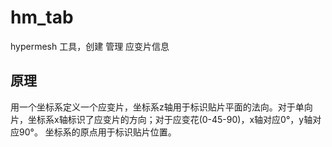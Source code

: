 # hm_tab
hypermesh 工具，创建 管理 应变片信息
## 原理
用一个坐标系定义一个应变片，坐标系z轴用于标识贴片平面的法向。对于单向片，坐标系x轴标识了应变片的方向；对于应变花(0-45-90)，x轴对应0°，y轴对应90°。
坐标系的原点用于标识贴片位置。